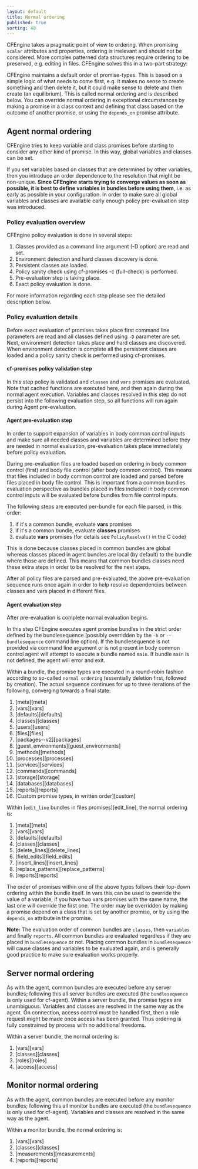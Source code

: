 ```yaml
---
layout: default
title: Normal ordering
published: true
sorting: 40
---
```


CFEngine takes a pragmatic point of view to ordering. When promising `scalar`
attributes and properties, ordering is irrelevant and should not be considered.
More complex patterned data structures require ordering to be preserved, e.g.
editing in files. CFEngine solves this in a two-part strategy:

CFEngine maintains a default order of promise-types. This is based on a simple
logic of what needs to come first, e.g. it makes no sense to create something
and then delete it, but it could make sense to delete and then create (an
equilibrium). This is called normal ordering and is described below.  You can
override normal ordering in exceptional circumstances by making a promise in a
class context and defining that class based on the outcome of another promise,
or using the `depends_on` promise attribute.

## Agent normal ordering

CFEngine tries to keep variable and class promises before starting to consider
any other kind of promise. In this way, global variables and classes can be set.

If you set variables based on classes that are determined by other variables,
then you introduce an order dependence to the resolution that might be
non-unique. **Since CFEngine starts trying to converge values as soon as
possible, it is best to define variables in bundles before using them**, i.e.
as early as possible in your configuration. In order to make sure all global
variables and classes are available early enough policy pre-evaluation step was
introduced.

### Policy evaluation overview

CFEngine policy evaluation is done in several steps:

1. Classes provided as a command line argument (-D option) are read and set.
1. Environment detection and hard classes discovery is done.
1. Persistent classes are loaded.
1. Policy sanity check using cf-promises -c (full-check) is performed.
1. Pre-evaluation step is taking place.
1. Exact policy evaluation is done.


For more information regarding each step please see the detailed description
below.

### Policy evaluation details

Before exact evaluation of promises takes place first command line parameters
are read and all classes defined using `-D` parameter are set. Next,
environment detection takes place and hard classes are discovered.  When
environment detection is complete all the persistent classes are loaded and a
policy sanity check is performed using cf-promises.

#### cf-promises policy validation step

In this step policy is validated and `classes` and `vars` promises are
evaluated.  Note that cached functions are executed here, and then again during
the normal agent execution. Variables and classes resolved in this step do not
persist into the following evaluation step, so all functions will run again
during Agent pre-evaluation.

#### Agent pre-evaluation step

In order to support expansion of variables in body common control inputs and
make sure all needed classes and variables are determined before they are
needed in normal evaluation, pre-evaluation takes place immediately before
policy evaluation.

During pre-evaluation files are loaded based on ordering in body common control
(first) and body file control (after body common control). This means that
files included in body common control are loaded and parsed before files
placed in body file control. This is important from a common bundles
evaluation perspective as bundles placed in files included in body common
control inputs will be evaluated before bundles from file control inputs.

The following steps are executed per-bundle for each file parsed, in this order:
1. if it's a common bundle, evaluate **vars** promises
2. if it's a common bundle, evaluate **classes** promises
3. evaluate **vars** promises
(for details see `PolicyResolve()` in the C code)

This is done because classes placed in common bundles
are global whereas classes placed in agent bundles are local (by default) to
the bundle where those are defined. This means that common bundles
classes need these extra steps in order to be resolved for the next steps.

After all policy files are parsed and pre-evaluated, the above pre-evaluation
sequence runs once again in
order to help resolve dependencies between classes and vars placed in
different files.

#### Agent evaluation step

After pre-evaluation is complete normal evaluation begins.

In this step CFEngine executes agent promise bundles in the strict order
defined by the bundlesequence (possibly overridden by the `-b` or
`--bundlesequence` command line option). If the bundlesequence is not provided
via command line argument or is not present in body common control agent will
attempt to execute a bundle named `main`. If bundle `main` is not defined, the
agent will error and exit.

Within a bundle, the promise types are executed in a round-robin fashion
according to so-called `normal ordering` (essentially deletion first, followed
by creation). The actual sequence continues for up to three iterations of the
following, converging towards a final state:

1. [meta][meta]
2. [vars][vars]
3. [defaults][defaults]
4. [classes][classes]
5. [users][users]
6. [files][files]
7. [packages--v2][packages]
8. [guest_environments][guest_environments]
9. [methods][methods]
10. [processes][processes]
11. [services][services]
12. [commands][commands]
13. [storage][storage]
14. [databases][databases]
15. [reports][reports]
16. [Custom promise types, in written order][custom]

Within [`edit_line` bundles in files promises][edit_line],
the normal ordering is:

1. [meta][meta]
2. [vars][vars]
3. [defaults][defaults]
4. [classes][classes]
5. [delete_lines][delete_lines]
6. [field_edits][field_edits]
7. [insert_lines][insert_lines]
8. [replace_patterns][replace_patterns]
9. [reports][reports]

The order of promises within one of the above types follows their top-down
ordering within the bundle itself. In vars this can be used to override the
value of a variable, if you have two vars promises with the same name, the
last one will override the first one. The order may be overridden by making a
promise depend on a class that is set by another promise, or by using the
`depends_on` attribute in the promise.

**Note:** The evaluation order of common bundles are `classes`, then
`variables` and finally `reports`. All common bundles are evaluated regardless
if they are placed in `bundlesequence` or not. Placing common bundles in
`bundlesequence` will cause classes and variables to be evaluated again, and is
generally good practice to make sure evaluation works properly.

## Server normal ordering

As with the agent, common bundles are executed before any server bundles;
following this all server bundles are executed (the `bundlesequence` is only
used for cf-agent). Within a server bundle, the promise types are unambiguous.
Variables and classes are resolved in the same way as the agent. On
connection, access control must be handled first, then a role request might be
made once access has been granted. Thus ordering is fully constrained by
process with no additional freedoms.

Within a server bundle, the normal ordering is:

1. [vars][vars]
2. [classes][classes]
3. [roles][roles]
4. [access][access]

## Monitor normal ordering

As with the agent, common bundles are executed before any monitor bundles;
following this all monitor bundles are executed (the `bundlesequence` is only
used for cf-agent). Variables and classes are resolved in the same way as the
agent.

Within a monitor bundle, the normal ordering is:

1. [vars][vars]
2. [classes][classes]
3. [measurements][measurements]
4. [reports][reports]

<!---
### Knowledge normal ordering

As with the agent, common bundles are executed before any knowledge bundles; following this all knowledge bundles are executed (the bundlesequence is only used for cf-agent). Variables and classes are resolved in the same way as the agent.

Within a knowledge bundle, the normal ordering is:

    vars
    classes
    topics
    occurrences
    inferences
    reports
-->
